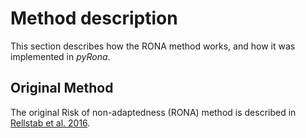 # Method description

This section describes how the RONA method works, and how it was implemented in *pyRona*.

## Original Method

The original Risk of non-adaptedness (RONA) method is described in [Rellstab et al. 2016](doi.wiley.com/10.1111/mec.13889).
